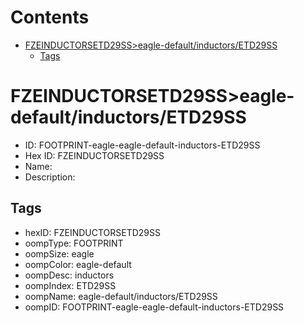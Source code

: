 



Contents
========

* [FZEINDUCTORSETD29SS>eagle-default/inductors/ETD29SS](#fzeinductorsetd29sseagle-defaultinductorsetd29ss)
	* [Tags](#tags)

# FZEINDUCTORSETD29SS>eagle-default/inductors/ETD29SS

- ID: FOOTPRINT-eagle-eagle-default-inductors-ETD29SS
- Hex ID: FZEINDUCTORSETD29SS
- Name: 
- Description: 

## Tags

- hexID: FZEINDUCTORSETD29SS
- oompType: FOOTPRINT
- oompSize: eagle
- oompColor: eagle-default
- oompDesc: inductors
- oompIndex: ETD29SS
- oompName: eagle-default/inductors/ETD29SS
- oompID: FOOTPRINT-eagle-eagle-default-inductors-ETD29SS
